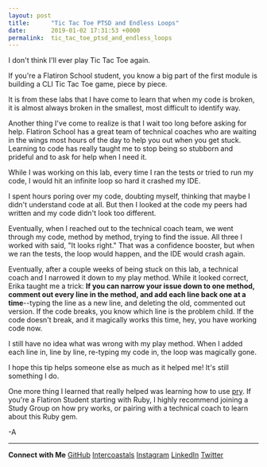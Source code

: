 ```yaml
---
layout: post
title:      "Tic Tac Toe PTSD and Endless Loops"
date:       2019-01-02 17:31:53 +0000
permalink:  tic_tac_toe_ptsd_and_endless_loops
---
```



I don't think I'll ever play Tic Tac Toe again.

If you're a Flatiron School student, you know a big part of the first module is building a CLI Tic Tac Toe game, piece by piece.

It is from these labs that I have come to learn that when my code is broken, it is almost always broken in the smallest, most difficult to identify way.

Another thing I've come to realize is that I wait too long before asking for help. Flatiron School has a great team of technical coaches who are waiting in the wings most hours of the day to help you out when you get stuck. Learning to code has really taught me to stop being so stubborn and prideful and to ask for help when I need it.

While I was working on this lab, every time I ran the tests or tried to run my code, I would hit an infinite loop so hard it crashed my IDE.

I spent hours poring over my code, doubting myself, thinking that maybe I didn't understand code at all. But then I looked at the code my peers had written and my code didn't look too different. 

Eventually, when I reached out to the technical coach team, we went through my code, method by method, trying to find the issue. All three I worked with said, "It looks right." That was a confidence booster, but when we ran the tests, the loop would happen, and the IDE would crash again.

Eventually, after a couple weeks of being stuck on this lab, a technical coach and I narrowed it down to my play method. While it looked correct, Erika taught me a trick: **If you can narrow your issue down to one method, comment out every line in the method, and add each line back one at a time**--typing the line as a new line, and deleting the old, commented out version. If the code breaks, you know which line is the problem child. If the code doesn't break, and it magically works this time, hey, you have working code now.

I still have no idea what was wrong with my play method. When I added each line in, line by line, re-typing my code in, the loop was magically gone.

I hope this tip helps someone else as much as it helped me! It's still something I do.

One more thing I learned that really helped was learning how to use [pry](https://rubygems.org/gems/pry/versions/0.10.3). If you're a Flatiron Student starting with Ruby, I highly recommend joining a Study Group on how pry works, or pairing with a technical coach to learn about this Ruby gem.

-A

***

**Connect with Me**
[GitHub](https://github.com/helloamandamurphy)
[Intercoastals](https://theintercoastals.com/)
[Instagram](https://www.instagram.com/intercoastals/)
[LinkedIn](https://www.linkedin.com/in/helloamandamurphy)
[Twitter](https://twitter.com/babiescatscode)
